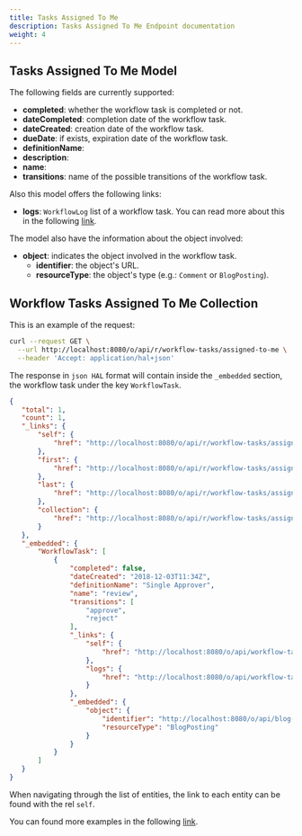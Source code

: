 ```yaml
---
title: Tasks Assigned To Me
description: Tasks Assigned To Me Endpoint documentation
weight: 4
---
```


## Tasks Assigned To Me Model

The following fields are currently supported:

* **completed**: whether the workflow task is completed or not.
* **dateCompleted**: completion date of the workflow task.
* **dateCreated**: creation date of the workflow task.
* **dueDate**: if exists, expiration date of the workflow task.
* **definitionName**: 
* **description**:
* **name**:
* **transitions**: name of the possible transitions of the workflow task.

Also this model offers the following links:

* **logs**: `WorkflowLog` list of a workflow task. You can read more about this in the following [link](/docs/my-user-account/workflow-tasks/workflow-logs/index.html).

The model also have the information about the object involved:

* **object**: indicates the object involved in the workflow task.
  * **identifier**: the object's URL.
  * **resourceType**: the object's type (e.g.: `Comment` or `BlogPosting`).

## Workflow Tasks Assigned To Me Collection

This is an example of the request: 

```bash
curl --request GET \
  --url http://localhost:8080/o/api/r/workflow-tasks/assigned-to-me \
  --header 'Accept: application/hal+json'
```

The response in `json HAL` format will contain inside the `_embedded` section, the workflow task under the key `WorkflowTask`.

```json
{
   "total": 1,
   "count": 1,
   "_links": {
       "self": {
           "href": "http://localhost:8080/o/api/r/workflow-tasks/assigned-to-me?page=1&per_page=30"
       },
       "first": {
           "href": "http://localhost:8080/o/api/r/workflow-tasks/assigned-to-me?page=1&per_page=30"
       },
       "last": {
           "href": "http://localhost:8080/o/api/r/workflow-tasks/assigned-to-me?page=1&per_page=30"
       },
       "collection": {
           "href": "http://localhost:8080/o/api/r/workflow-tasks/assigned-to-me"
       }
   },
   "_embedded": {
       "WorkflowTask": [
           {
               "completed": false,
               "dateCreated": "2018-12-03T11:34Z",
               "definitionName": "Single Approver",
               "name": "review",
               "transitions": [
                   "approve",
                   "reject"
               ],
               "_links": {
                   "self": {
                       "href": "http://localhost:8080/o/api/workflow-tasks/36653"
                   },
                   "logs": {
                       "href": "http://localhost:8080/o/api/workflow-tasks/36653/workflow-logs"
                   }
               },
               "_embedded": {
                   "object": {
                       "identifier": "http://localhost:8080/o/api/blog-posting/36642",
                       "resourceType": "BlogPosting"
                   }
               }
           }
       ]
   }
}
```

When navigating through the list of entities, the link to each entity can be found with the rel `self`.

You can found more examples in the following [link](/docs/my-user-account/workflow-tasks/examples.html).